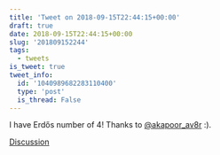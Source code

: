 ```yaml
---
title: 'Tweet on 2018-09-15T22:44:15+00:00'
draft: true
date: 2018-09-15T22:44:15+00:00
slug: '201809152244'
tags:
  - tweets
is_tweet: true
tweet_info:
  id: '1040989682283110400'
  type: 'post'
  is_thread: False
---
```




I have Erdős number of 4! Thanks to [@akapoor_av8r](https://x.com/akapoor_av8r) :).

[Discussion](https://x.com/sytelus/status/1040989682283110400)
